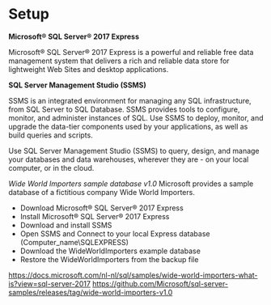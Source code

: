 # Setup


**Microsoft® SQL Server® 2017 Express**

Microsoft® SQL Server® 2017 Express is a powerful and reliable free data management system that delivers a rich and reliable data store for lightweight Web Sites and desktop applications.

**SQL Server Management Studio (SSMS)**

SSMS is an integrated environment for managing any SQL infrastructure, from SQL Server to SQL Database. SSMS provides tools to configure, monitor, and administer instances of SQL. Use SSMS to deploy, monitor, and upgrade the data-tier components used by your applications, as well as build queries and scripts.

Use SQL Server Management Studio (SSMS) to query, design, and manage your databases and data warehouses, wherever they are - on your local computer, or in the cloud.

*Wide World Importers sample database v1.0*
Microsoft provides a sample database of a fictitious company Wide World Importers. 

- Download Microsoft® SQL Server® 2017 Express
- Install Microsoft® SQL Server® 2017 Express
- Download and install SSMS
- Open SSMS and Connect to your local Express database (Computer_name\SQLEXPRESS)
- Download the WideWorldImporters example database
- Restore the WideWorldImporters from the backup file

https://docs.microsoft.com/nl-nl/sql/samples/wide-world-importers-what-is?view=sql-server-2017
https://github.com/Microsoft/sql-server-samples/releases/tag/wide-world-importers-v1.0

 
